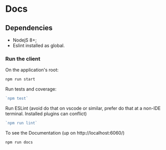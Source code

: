 
# Docs

## Dependencies
* NodejS 8+;
* Eslint installed as global.

### Run the client

On the application's root: 

```js 
npm run start
```

Run tests and coverage:
```js 
`npm test`
```
Run ESLint (avoid do that on vscode or similar, prefer do that at a non-IDE terminal. Installed plugins can conflict)
```js 
`npm run lint`
```

To see the Documentation (up on http://localhost:6060/)
```js 
npm run docs
```
